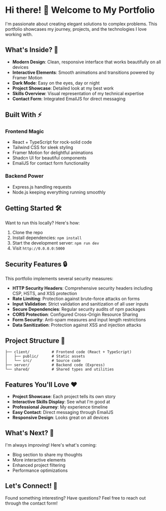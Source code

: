 
# Hi there! 👋 Welcome to My Portfolio

I'm passionate about creating elegant solutions to complex problems. This portfolio showcases my journey, projects, and the technologies I love working with.

## What's Inside? 🚀

- **Modern Design**: Clean, responsive interface that works beautifully on all devices
- **Interactive Elements**: Smooth animations and transitions powered by Framer Motion
- **Dark Mode**: Easy on the eyes, day or night
- **Project Showcase**: Detailed look at my best work
- **Skills Overview**: Visual representation of my technical expertise
- **Contact Form**: Integrated EmailJS for direct messaging

## Built With ⚡

### Frontend Magic
- React + TypeScript for rock-solid code
- Tailwind CSS for sleek styling
- Framer Motion for delightful animations
- Shadcn UI for beautiful components
- EmailJS for contact form functionality

### Backend Power
- Express.js handling requests
- Node.js keeping everything running smoothly

## Getting Started 🛠️

Want to run this locally? Here's how:

1. Clone the repo
2. Install dependencies: `npm install`
3. Start the development server: `npm run dev`
4. Visit `http://0.0.0.0:5000`

## Security Features 🔒

This portfolio implements several security measures:

- **HTTP Security Headers**: Comprehensive security headers including CSP, HSTS, and XSS protection
- **Rate Limiting**: Protection against brute-force attacks on forms
- **Input Validation**: Strict validation and sanitization of all user inputs
- **Secure Dependencies**: Regular security audits of npm packages
- **CORS Protection**: Configured Cross-Origin Resource Sharing
- **Form Security**: Anti-spam measures and input length restrictions
- **Data Sanitization**: Protection against XSS and injection attacks

## Project Structure 📁

```
├── client/          # Frontend code (React + TypeScript)
│   ├── public/      # Static assets
│   └── src/         # Source code
├── server/          # Backend code (Express)
└── shared/          # Shared types and utilities
```

## Features You'll Love ❤️

- **Project Showcase**: Each project tells its own story
- **Interactive Skills Display**: See what I'm good at
- **Professional Journey**: My experience timeline
- **Easy Contact**: Direct messaging through EmailJS
- **Responsive Design**: Looks great on all devices

## What's Next? 🎯

I'm always improving! Here's what's coming:
-  Blog section to share my thoughts
-  More interactive elements
-  Enhanced project filtering
-  Performance optimizations

## Let's Connect! 🤝

Found something interesting? Have questions? Feel free to reach out through the contact form!
